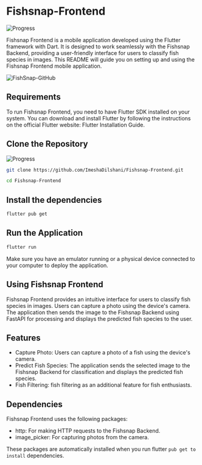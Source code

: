 # Fishsnap-Frontend
![Progress](https://img.shields.io/badge/progress-95%25-brightgreen.svg)

Fishsnap Frontend is a mobile application developed using the Flutter framework with Dart. It is designed to work seamlessly with the Fishsnap Backend, providing a user-friendly interface for users to classify fish species in images. This README will guide you on setting up and using the Fishsnap Frontend mobile application.

![FishSnap-GitHub](https://github.com/ImeshaDilshani/Fishsnap-Frontend/assets/93858302/262093e9-8e81-4422-b2c4-5c66475c2272)


## Requirements
To run Fishsnap Frontend, you need to have Flutter SDK installed on your system. You can download and install Flutter by following the instructions on the official Flutter website: Flutter Installation Guide.

## Clone the Repository
![Progress](https://img.shields.io/badge/progress-95%25-brightgreen.svg)
```bash
git clone https://github.com/ImeshaDilshani/Fishsnap-Frontend.git
```
```bash
cd Fishsnap-Frontend
```
## Install the dependencies
```bash
flutter pub get
```
## Run the Application
```bash
flutter run
```
Make sure you have an emulator running or a physical device connected to your computer to deploy the application.

## Using Fishsnap Frontend
Fishsnap Frontend provides an intuitive interface for users to classify fish species in images. Users can capture a photo using the device's camera. The application then sends the image to the Fishsnap Backend using FastAPI for processing and displays the predicted fish species to the user.

## Features
- Capture Photo: Users can capture a photo of a fish using the device's camera.
- Predict Fish Species: The application sends the selected image to the Fishsnap Backend for classification and displays the predicted fish species.
- Fish Filtering: fish filtering as an additional feature for fish enthusiasts.

## Dependencies
Fishsnap Frontend uses the following packages:
- http: For making HTTP requests to the Fishsnap Backend.
- image_picker: For capturing photos from the camera.

These packages are automatically installed when you run flutter ```pub get to install``` dependencies.







